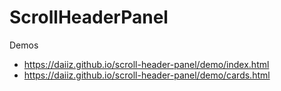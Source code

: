 # ScrollHeaderPanel

Demos
- https://daiiz.github.io/scroll-header-panel/demo/index.html
- https://daiiz.github.io/scroll-header-panel/demo/cards.html
